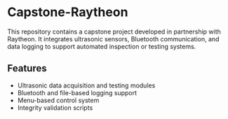 # Capstone-Raytheon

This repository contains a capstone project developed in partnership with Raytheon. It integrates ultrasonic sensors, Bluetooth communication, and data logging to support automated inspection or testing systems.

## Features

- Ultrasonic data acquisition and testing modules
- Bluetooth and file-based logging support
- Menu-based control system
- Integrity validation scripts



